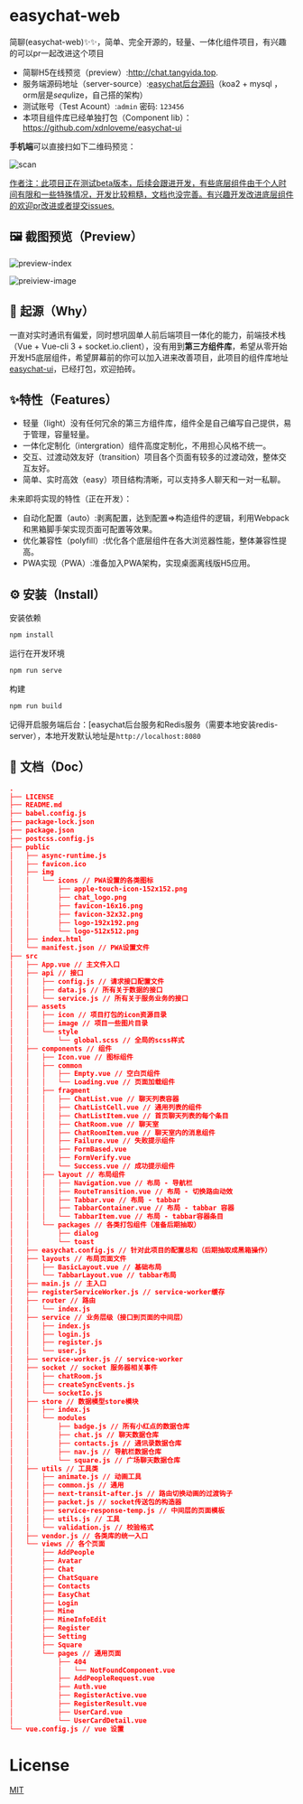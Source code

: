 # easychat-web
简聊(easychat-web)✨✨，简单、完全开源的，轻量、一体化组件项目，有兴趣的可以pr一起改进这个项目

+ 简聊H5在线预览（preview）:http://chat.tangyida.top.
+ 服务端源码地址（server-source）:[easychat后台源码](https://github.com/xdnloveme/easychat)（koa2 + mysql ，orm层是*sequ*lize，自己搭的架构）
+ 测试账号（Test Acount）:`admin` 密码: `123456`
+ 本项目组件库已经单独打包（Component lib）：https://github.com/xdnloveme/easychat-ui

**手机端**可以直接扫如下二维码预览：

![scan](https://github.com/xdnloveme/MarkdownPictureStore/blob/master/1576056911.png?raw=true)

<u>作者注：此项目正在测试beta版本，后续会跟进开发，有些底层组件由于个人时间有限和一些特殊情况，开发比较粗糙，文档也没完善。有兴趣开发改进底层组件的欢迎pr改进或者提交issues.</u>



## 🖼 截图预览（Preview）

![preview-index](https://github.com/xdnloveme/MarkdownPictureStore/blob/master/15760542963337.png?raw=true)

![preiview-image](https://github.com/xdnloveme/MarkdownPictureStore/blob/master/15760544133912.png?raw=true)



## 🦋 起源（Why）

一直对实时通讯有偏爱，同时想巩固单人前后端项目一体化的能力，前端技术栈（Vue + Vue-cli 3 + socket.io.client），没有用到**第三方组件库**，希望从零开始开发H5底层组件，希望屏幕前的你可以加入进来改善项目，此项目的组件库地址[easychat-ui](https://github.com/xdnloveme/easychat-ui)，已经打包，欢迎拍砖。



## ✨特性（Features）

+ 轻量（light）没有任何冗余的第三方组件库，组件全是自己编写自己提供，易于管理，容量轻量。
+ 一体化定制化（intergration）组件高度定制化，不用担心风格不统一。
+ 交互、过渡动效友好（transition）项目各个页面有较多的过渡动效，整体交互友好。
+ 简单、实时高效（easy）项目结构清晰，可以支持多人聊天和一对一私聊。

未来即将实现的特性（正在开发）：

+ 自动化配置（auto）:剥离配置，达到配置=>构造组件的逻辑，利用Webpack和黑箱脚手架实现页面可配置等效果。
+ 优化兼容性（polyfill）:优化各个底层组件在各大浏览器性能，整体兼容性提高。
+ PWA实现（PWA）:准备加入PWA架构，实现桌面离线版H5应用。



## ⚙ 安装（Install）

安装依赖

```javascript
npm install
```

运行在开发环境

```javascript
npm run serve
```

构建

```javascript
npm run build
```

记得开启服务端后台：[easychat后台服务和Redis服务（需要本地安装redis-server），本地开发默认地址是`http://localhost:8080`



## 📖 文档（Doc）

```json
.
├── LICENSE
├── README.md
├── babel.config.js
├── package-lock.json
├── package.json
├── postcss.config.js
├── public
│   ├── async-runtime.js
│   ├── favicon.ico 
│   ├── img
│   │   └── icons // PWA设置的各类图标
│   │       ├── apple-touch-icon-152x152.png
│   │       ├── chat_logo.png
│   │       ├── favicon-16x16.png
│   │       ├── favicon-32x32.png
│   │       ├── logo-192x192.png
│   │       └── logo-512x512.png
│   ├── index.html
│   └── manifest.json // PWA设置文件
├── src
│   ├── App.vue // 主文件入口
│   ├── api // 接口
│   │   ├── config.js // 请求接口配置文件
│   │   ├── data.js // 所有关于数据的接口
│   │   └── service.js // 所有关于服务业务的接口
│   ├── assets
│   │   ├── icon // 项目打包的icon资源目录
│   │   ├── image // 项目一些图片目录
│   │   └── style
│   │       └── global.scss // 全局的scss样式
│   ├── components // 组件
│   │   ├── Icon.vue // 图标组件
│   │   ├── common
│   │   │   ├── Empty.vue // 空白页组件
│   │   │   └── Loading.vue // 页面加载组件
│   │   ├── fragment
│   │   │   ├── ChatList.vue // 聊天列表容器
│   │   │   ├── ChatListCell.vue // 通用列表的组件
│   │   │   ├── ChatListItem.vue // 首页聊天列表的每个条目
│   │   │   ├── ChatRoom.vue // 聊天室
│   │   │   ├── ChatRoomItem.vue // 聊天室内的消息组件
│   │   │   ├── Failure.vue // 失败提示组件
│   │   │   ├── FormBased.vue
│   │   │   ├── FormVerify.vue
│   │   │   └── Success.vue // 成功提示组件
│   │   ├── layout // 布局组件
│   │   │   ├── Navigation.vue // 布局 - 导航栏
│   │   │   ├── RouteTransition.vue // 布局 - 切换路由动效
│   │   │   ├── Tabbar.vue // 布局 - tabbar
│   │   │   ├── TabbarContainer.vue // 布局 - tabbar 容器
│   │   │   └── TabbarItem.vue // 布局 - tabbar容器条目
│   │   └── packages // 各类打包组件（准备后期抽取）
│   │       ├── dialog
│   │       └── toast
│   ├── easychat.config.js // 针对此项目的配置总和（后期抽取成黑箱操作）
│   ├── layouts // 布局页面文件
│   │   ├── BasicLayout.vue // 基础布局
│   │   └── TabbarLayout.vue // tabbar布局
│   ├── main.js // 主入口
│   ├── registerServiceWorker.js // service-worker缓存
│   ├── router // 路由
│   │   └── index.js
│   ├── service // 业务层级（接口到页面的中间层）
│   │   ├── index.js
│   │   ├── login.js
│   │   ├── register.js
│   │   └── user.js
│   ├── service-worker.js // service-worker
│   ├── socket // socket 服务器相关事件
│   │   ├── chatRoom.js
│   │   ├── createSyncEvents.js
│   │   └── socketIo.js
│   ├── store // 数据模型store模块
│   │   ├── index.js
│   │   └── modules
│   │       ├── badge.js // 所有小红点的数据仓库
│   │       ├── chat.js // 聊天数据仓库
│   │       ├── contacts.js // 通讯录数据仓库
│   │       ├── nav.js // 导航栏数据仓库
│   │       └── square.js // 广场聊天数据仓库
│   ├── utils // 工具类
│   │   ├── animate.js // 动画工具
│   │   ├── common.js // 通用
│   │   ├── next-transit-after.js // 路由切换动画的过渡钩子
│   │   ├── packet.js // socket传送包的构造器
│   │   ├── service-response-temp.js // 中间层的页面模板
│   │   ├── utils.js // 工具
│   │   └── validation.js // 校验格式
│   ├── vendor.js // 各类库的统一入口
│   └── views // 各个页面
│       ├── AddPeople
│       ├── Avatar
│       ├── Chat
│       ├── ChatSquare
│       ├── Contacts
│       ├── EasyChat
│       ├── Login
│       ├── Mine
│       ├── MineInfoEdit
│       ├── Register
│       ├── Setting
│       ├── Square
│       └── pages // 通用页面
│           ├── 404
│           │   └── NotFoundComponent.vue
│           ├── AddPeopleRequest.vue
│           ├── Auth.vue
│           ├── RegisterActive.vue
│           ├── RegisterResult.vue
│           ├── UserCard.vue
│           └── UserCardDetail.vue
└── vue.config.js // vue 设置
```



# License

[MIT](https://github.com/xdnloveme/easychat-web/blob/master/LICENSE)